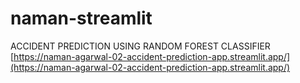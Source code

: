 # naman-streamlit


ACCIDENT PREDICTION USING RANDOM FOREST CLASSIFIER
[https://naman-agarwal-02-accident-prediction-app.streamlit.app/](https://naman-agarwal-02-accident-prediction-app.streamlit.app/)
